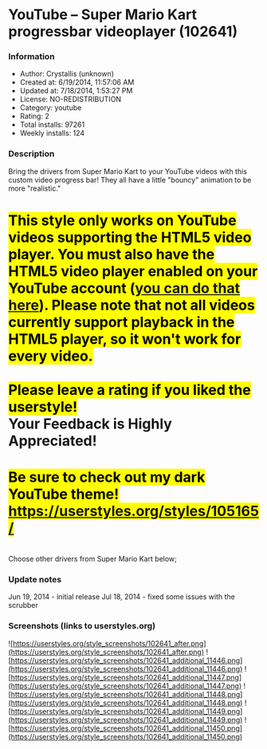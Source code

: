 # YouTube – Super Mario Kart progressbar videoplayer (102641)

### Information
- Author: Crystallis (unknown)
- Created at: 6/19/2014, 11:57:06 AM
- Updated at: 7/18/2014, 1:53:27 PM
- License: NO-REDISTRIBUTION
- Category: youtube
- Rating: 2
- Total installs: 97261
- Weekly installs: 124


### Description
Bring the drivers from Super Mario Kart to your YouTube videos with this custom video progress bar! They all have a little "bouncy" animation to be more "realistic."

<mark><b>This style only works on YouTube videos supporting the HTML5 video player.</b> You must also have the HTML5 video player enabled on your YouTube account (<a href="http://www.youtube.com/html5" target="_blank">you can do that here</a>). Please note that <b>not all videos currently support playback in the HTML5 player, so it won't work for every video.</b></mark>
<br>
<br>
<mark><strong>Please leave a rating if you liked the userstyle!</strong></mark>
<br>
<b>Your Feedback is Highly Appreciated!</b>
<br>
==============================
<mark><b>Be sure to check out my dark YouTube theme! https://userstyles.org/styles/105165/ </b></mark>
==============================
<br>
Choose other drivers from Super Mario Kart below;

### Update notes
Jun 19, 2014 - initial release
Jul 18, 2014 - fixed some issues with the scrubber

### Screenshots (links to userstyles.org)
![https://userstyles.org/style_screenshots/102641_after.png](https://userstyles.org/style_screenshots/102641_after.png)
![https://userstyles.org/style_screenshots/102641_additional_11446.png](https://userstyles.org/style_screenshots/102641_additional_11446.png)
![https://userstyles.org/style_screenshots/102641_additional_11447.png](https://userstyles.org/style_screenshots/102641_additional_11447.png)
![https://userstyles.org/style_screenshots/102641_additional_11448.png](https://userstyles.org/style_screenshots/102641_additional_11448.png)
![https://userstyles.org/style_screenshots/102641_additional_11449.png](https://userstyles.org/style_screenshots/102641_additional_11449.png)
![https://userstyles.org/style_screenshots/102641_additional_11450.png](https://userstyles.org/style_screenshots/102641_additional_11450.png)

